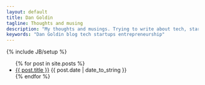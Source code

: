 ```yaml
---
layout: default
title: Dan Goldin
tagline: Thoughts and musing
description: "My thoughts and musings. Trying to write about tech, startups and my entrepreneurial journey."
keywords: "Dan Goldin blog tech startups entrepreneurship"
---
```

{% include JB/setup %}

<ul class="posts">
    {% for post in site.posts %}
        <li>
            <a href="{{ BASE_PATH }}{{ post.url }}">{{ post.title }}</a>
            <span class="date">{{ post.date | date_to_string }}</span>
        </li>
    {% endfor %}
</ul>